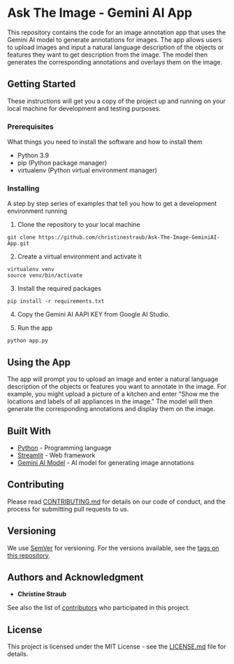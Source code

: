 Ask The Image - Gemini AI App
=========================

This repository contains the code for an image annotation app that uses the Gemini AI model to generate annotations for images. The app allows users to upload images and input a natural language description of the objects or features they want to get description from the image. The model then generates the corresponding annotations and overlays them on the image.

Getting Started
---------------

These instructions will get you a copy of the project up and running on your local machine for development and testing purposes.

### Prerequisites

What things you need to install the software and how to install them

-   Python 3.9
-   pip (Python package manager)
-   virtualenv (Python virtual environment manager)

### Installing

A step by step series of examples that tell you how to get a development environment running

1. Clone the repository to your local machine

```
git clone https://github.com/christinestraub/Ask-The-Image-GeminiAI-App.git
```

2. Create a virtual environment and activate it

```
virtualenv venv
source venv/bin/activate
```

3. Install the required packages

```
pip install -r requirements.txt
```

4. Copy the Gemini AI AAPI KEY from Google AI Studio.

5. Run the app

```
python app.py
```

Using the App
-------------

The app will prompt you to upload an image and enter a natural language description of the objects or features you want to annotate in the image. For example, you might upload a picture of a kitchen and enter "Show me the locations and labels of all appliances in the image." The model will then generate the corresponding annotations and display them on the image.

Built With
----------

-   [Python](https://www.python.org/) - Programming language
-   [Streamlit](https://streamlit.com/) - Web framework
-   [Gemini AI Model](https://huggingface.co/babelscape/gemini) - AI model for generating image annotations

Contributing
------------

Please read [CONTRIBUTING.md](https://gist.github.com/your-username/new-file.md) for details on our code of conduct, and the process for submitting pull requests to us.

Versioning
----------

We use [SemVer](http://semver.org/) for versioning. For the versions available, see the [tags on this repository](https://github.com/your-username/ask-the-image-gemini-ai-app/tags).

Authors and Acknowledgment
--------------------------

-   **Christine Straub** 

See also the list of [contributors](https://github.com/your-username/ask-the-image-gemini-ai-app/contributors) who participated in this project.

License
-------

This project is licensed under the MIT License - see the [LICENSE.md](LICENSE.md) file for details.
